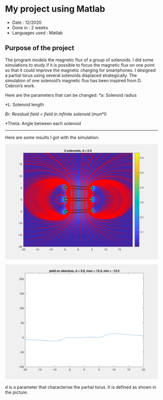 # My project using Matlab

* Date : 12/2020
* Done in : 2 weeks
* Languages used : Matlab

## Purpose of the project
The program models the magnetic flux of a group of solenoids. I did some simulations to study if it is possible to focus the magnetic flux on one point so that it could improve the magnetic charging for smartphones.
I designed a partial torus using several solenoids displaced strategically. The simulation of one solenoid’s magnetic flux has been inspired from D. Cebron’s work.

Here are the parameters that can be changed:
*a: Solenoid radius

*L: Solenoid length

*Br: Residual field = field in infinite solenoid (mu*n*I)

*Theta: Angle between each solenoid

---
Here are some results I got with the simulation:

![alt text](https://github.com/Yutotto97/Focused_Magnetic_field/blob/main/Prototypemagneticflux_A%3D5.gif "video of magnetic field changing the shape")

![alt text](https://github.com/Yutotto97/Focused_Magnetic_field/blob/main/Prototype_yield_on_abscissa_A%3D5.gif "video of yield on the abscissa plotted against d")

d is a parameter that characterise the partial torus. It is defined as shown in the picture:
